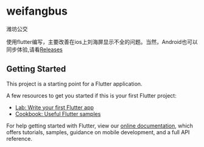 # weifangbus

潍坊公交

使用flutter编写，主要改善在ios上刘海屏显示不全的问题。当然，Android也可以同步体验,请看[Releases](https://github.com/hanandjun/weifangbus/releases) 

## Getting Started

This project is a starting point for a Flutter application.

A few resources to get you started if this is your first Flutter project:

- [Lab: Write your first Flutter app](https://flutter.dev/docs/get-started/codelab)
- [Cookbook: Useful Flutter samples](https://flutter.dev/docs/cookbook)

For help getting started with Flutter, view our
[online documentation](https://flutter.dev/docs), which offers tutorials,
samples, guidance on mobile development, and a full API reference.
